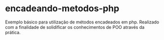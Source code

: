 # encadeando-metodos-php
Exemplo básico para utilização de métodos encadeados em php. Realizado com a finalidade de solidificar os conhecimentos de POO através da prática.
